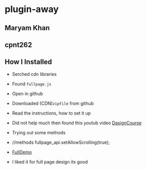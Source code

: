 # plugin-away

## Maryam Khan
## cpnt262

##  How I Installed
* Serched cdn libraries
* Found `fullpage.js`
* Open in github
* Downloaded (CDN)`zipfile` from github
* Read the instructions, how to set it up
* Did not help much then found this youtub video [DasignCourse](https://www.youtube.com/watch?v=IeZSN6lWsWM)
* Trying out some methods
* //methods
  fullpage_api.setAllowScrolling(true);

* [FullDemo](https://alvarotrigo.com/fullPage/)
* I liked it for full page design its good


